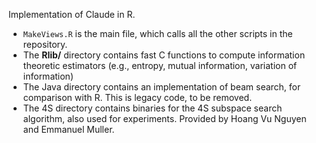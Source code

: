Implementation of Claude in R.

* `MakeViews.R` is the main file, which calls all the other scripts in the repository.
* The **Rlib/** directory contains fast C functions to compute  information theoretic estimators (e.g., entropy, mutual information, variation of information)
* The Java directory contains an implementation of beam search, for comparison with R. This is legacy code, to be removed.
* The 4S directory contains binaries for the 4S subspace search algorithm, also used for experiments. Provided by Hoang Vu Nguyen and Emmanuel Muller.